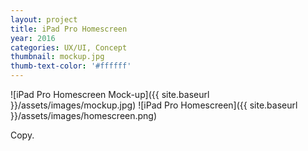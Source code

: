 ```yaml
---
layout: project
title: iPad Pro Homescreen
year: 2016
categories: UX/UI, Concept
thumbnail: mockup.jpg
thumb-text-color: '#ffffff'
---
```


![iPad Pro Homescreen Mock-up]({{ site.baseurl }}/assets/images/mockup.jpg)
![iPad Pro Homescreen]({{ site.baseurl }}/assets/images/homescreen.png)

Copy.
